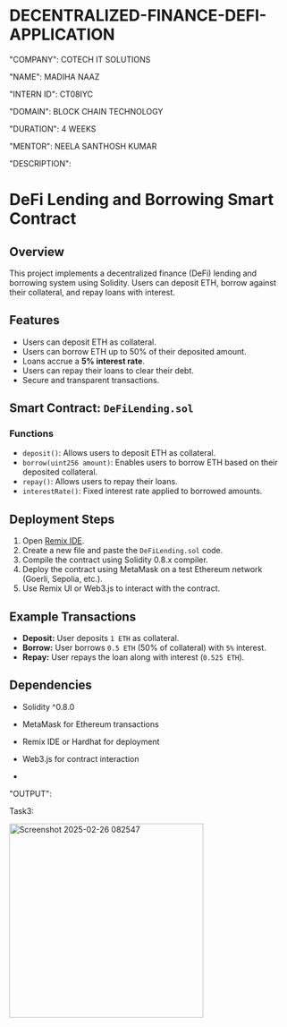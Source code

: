 # DECENTRALIZED-FINANCE-DEFI-APPLICATION

"COMPANY": COTECH IT SOLUTIONS

"NAME": MADIHA NAAZ

"INTERN ID": CT08IYC

"DOMAIN": BLOCK CHAIN TECHNOLOGY

"DURATION": 4 WEEKS

"MENTOR": NEELA SANTHOSH KUMAR


"DESCRIPTION":

# DeFi Lending and Borrowing Smart Contract

## Overview
This project implements a decentralized finance (DeFi) lending and borrowing system using Solidity. Users can deposit ETH, borrow against their collateral, and repay loans with interest.

## Features
- Users can deposit ETH as collateral.
- Users can borrow ETH up to 50% of their deposited amount.
- Loans accrue a **5% interest rate**.
- Users can repay their loans to clear their debt.
- Secure and transparent transactions.

## Smart Contract: `DeFiLending.sol`
### Functions
- `deposit()`: Allows users to deposit ETH as collateral.
- `borrow(uint256 amount)`: Enables users to borrow ETH based on their deposited collateral.
- `repay()`: Allows users to repay their loans.
- `interestRate()`: Fixed interest rate applied to borrowed amounts.

## Deployment Steps
1. Open [Remix IDE](https://remix.ethereum.org/).
2. Create a new file and paste the `DeFiLending.sol` code.
3. Compile the contract using Solidity 0.8.x compiler.
4. Deploy the contract using MetaMask on a test Ethereum network (Goerli, Sepolia, etc.).
5. Use Remix UI or Web3.js to interact with the contract.

## Example Transactions
- **Deposit:** User deposits `1 ETH` as collateral.
- **Borrow:** User borrows `0.5 ETH` (50% of collateral) with `5%` interest.
- **Repay:** User repays the loan along with interest (`0.525 ETH`).

## Dependencies
- Solidity ^0.8.0
- MetaMask for Ethereum transactions
- Remix IDE or Hardhat for deployment
- Web3.js for contract interaction

- 
"OUTPUT":

Task3:

  <img width="347" alt="Screenshot 2025-02-26 082547" src="https://github.com/user-attachments/assets/7c59facb-34f5-4985-a095-b58de997c2b6" />

  
